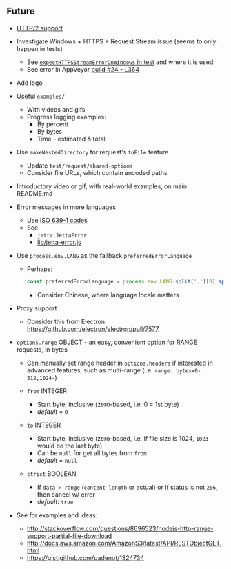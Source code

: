 ## Future
  - [HTTP/2 support](https://nodejs.org/api/http2.html)

  - Investigate Windows + HTTPS + Request Stream issue (seems to only happen in tests)
    - See [`expectHTTPSStreamErrorOnWindows` in test](https://github.com/AltusAero/jetta/blob/55a202594a148bb815e19d715723bbfb50dd1dfa/test/request/http-protocols/index.js#L16) and where it is used.
    - See error in AppVeyor [build #24 - L364](https://ci.appveyor.com/project/DanielBankhead/jetta/build/24-staging/job/v1hmrj792f0sovu5#L364)

  - Add logo

  - Useful `examples/`
    - With videos and gifs
    - Progress logging examples:
      - By percent
      - By bytes
      - Time - estimated & total

  - Use `makeNestedDirectory` for request's `toFile` feature
    - Update `test/request/shared-options`
    - Consider file URLs, which contain encoded paths

  - Introductory video or gif, with real-world examples, on main README.md

  - Error messages in more languages
    - Use [ISO 639-1 codes](https://en.wikipedia.org/wiki/List_of_ISO_639-1_codes)
    - See:
      - `jetta.JettaError`
      - [lib/jetta-error.js](lib/jetta-error.js)

  - Use `process.env.LANG` as the fallback `preferredErrorLanguage`
    - Perhaps:
      ```js
      const preferredErrorLanguage = process.env.LANG.split('.')[0].split('_')[0]
      ```
      - Consider Chinese, where language locale matters

  - Proxy support
    - Consider this from Electron: https://github.com/electron/electron/pull/7577

  - `options.range` OBJECT - an easy, convenient option for RANGE requests, in bytes
    - Can manually set range header in `options.headers` if interested in advanced features, such as multi-range (i.e. `range: bytes=0-512,1024-`)

    - `from` INTEGER
      - Start byte, inclusive (zero-based, i.e. 0 = 1st byte)
      - _default_ = `0`
    - `to` INTEGER
      - Start byte, inclusive (zero-based, i.e. if file size is 1024, `1023` would be the last byte)
      - Can be `null` for get all bytes from `from`
      - _default_ = `null`
    - `strict` BOOLEAN
      - If `data > range` (`content-length` or actual) or if status is not `206`, then cancel w/ error
      - _default_: `true`
  - See for examples and ideas:
    - http://stackoverflow.com/questions/8696523/nodejs-http-range-support-partial-file-download
    - http://docs.aws.amazon.com/AmazonS3/latest/API/RESTObjectGET.html
    - https://gist.github.com/padenot/1324734
